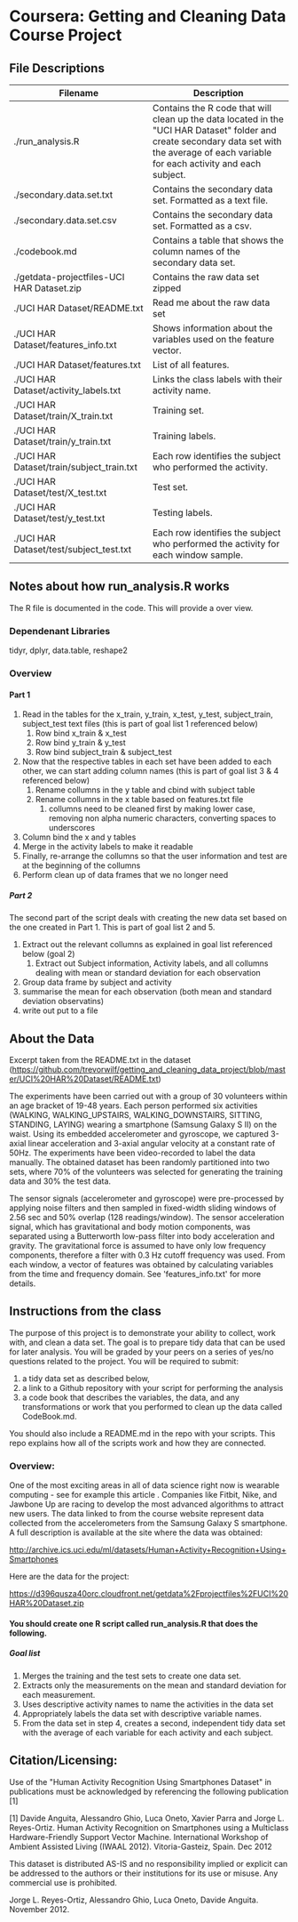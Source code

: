 # Coursera: Getting and Cleaning Data Course Project

## File Descriptions
|Filename | Description|
|------|------|
|./run_analysis.R| Contains the R code that will clean up the data located in the "UCI HAR Dataset" folder and create secondary data set with the average of each variable for each activity and each subject.
|./secondary.data.set.txt|Contains the secondary data set. Formatted as a text file.
|./secondary.data.set.csv|Contains the secondary data set. Formatted as a csv.
|./codebook.md|Contains a table that shows the column names of the secondary data set.
|./getdata-projectfiles-UCI HAR Dataset.zip| Contains the raw data set zipped
|./UCI HAR Dataset/README.txt| Read me about the raw data set
|./UCI HAR Dataset/features_info.txt| Shows information about the variables used on the feature vector.
|./UCI HAR Dataset/features.txt|List of all features.
|./UCI HAR Dataset/activity_labels.txt|Links the class labels with their activity name.
|./UCI HAR Dataset/train/X_train.txt|Training set.
|./UCI HAR Dataset/train/y_train.txt|Training labels.
|./UCI HAR Dataset/train/subject_train.txt|Each row identifies the subject who performed the activity.
|./UCI HAR Dataset/test/X_test.txt|Test set.
|./UCI HAR Dataset/test/y_test.txt|Testing labels.
|./UCI HAR Dataset/test/subject_test.txt|Each row identifies the subject who performed the activity for each window sample.

## Notes about how run_analysis.R works
The R file is documented in the code.  This will provide a over view.

### Dependenant Libraries
tidyr, dplyr, data.table, reshape2

### Overview
#### Part 1
1. Read in the tables for the x_train, y_train, x_test, y_test, subject_train, subject_test text files (this is part of goal list 1 referenced below)
	1.  Row bind x_train & x_test
	2.  Row bind y_train & y_test
	3.  Row bind subject_train & subject_test
2. Now that the respective tables in each set have been added to each other, we can start adding column names (this is part of goal list 3 & 4 referenced below)
	1. Rename collumns in the y table and cbind with subject table
	2. Rename collumns in the x table based on features.txt file
		1. collumns need to be cleaned first by making lower case, removing non alpha numeric characters, converting spaces to underscores 
3. Column bind the x and y tables
4. Merge in the activity labels to make it readable
5. Finally, re-arrange the collumns so that the user information and test are at the beginning of the collumns
6. Perform clean up of data frames that we no longer need

##### Part 2
The second part of the script deals with creating the new data set based on the one created in Part 1.  This is part of goal list 2 and 5.

1.	Extract out the relevant collumns as explained in goal list referenced below (goal 2)
	1.	Extract out Subject information, Activity labels, and all collumns dealing with mean or standard deviation for each observation	
2.	Group data frame by subject and activity
3.	summarise the mean for each observation (both mean and standard deviation observatins)
4.	write out put to a file


## About the Data
Excerpt taken from the README.txt in the dataset (https://github.com/trevorwilf/getting_and_cleaning_data_project/blob/master/UCI%20HAR%20Dataset/README.txt)

The experiments have been carried out with a group of 30 volunteers within an age bracket of 19-48 years. Each person performed six activities (WALKING, WALKING_UPSTAIRS, WALKING_DOWNSTAIRS, SITTING, STANDING, LAYING) wearing a smartphone (Samsung Galaxy S II) on the waist. Using its embedded accelerometer and gyroscope, we captured 3-axial linear acceleration and 3-axial angular velocity at a constant rate of 50Hz. The experiments have been video-recorded to label the data manually. The obtained dataset has been randomly partitioned into two sets, where 70% of the volunteers was selected for generating the training data and 30% the test data. 

The sensor signals (accelerometer and gyroscope) were pre-processed by applying noise filters and then sampled in fixed-width sliding windows of 2.56 sec and 50% overlap (128 readings/window). The sensor acceleration signal, which has gravitational and body motion components, was separated using a Butterworth low-pass filter into body acceleration and gravity. The gravitational force is assumed to have only low frequency components, therefore a filter with 0.3 Hz cutoff frequency was used. From each window, a vector of features was obtained by calculating variables from the time and frequency domain. See 'features_info.txt' for more details. 


## Instructions from the class

The purpose of this project is to demonstrate your ability to collect, work with, and clean a data set. The goal is to prepare tidy data that can be used for later analysis. You will be graded by your peers on a series of yes/no questions related to the project. You will be required to submit: 
1. a tidy data set as described below, 
2. a link to a Github repository with your script for performing the analysis
3. a code book that describes the variables, the data, and any transformations or work that you performed to clean up the data called CodeBook.md. 

You should also include a README.md in the repo with your scripts. This repo explains how all of the scripts work and how they are connected.  

### Overview:
One of the most exciting areas in all of data science right now is wearable computing - see for example this article . Companies like Fitbit, Nike, and Jawbone Up are racing to develop the most advanced algorithms to attract new users. The data linked to from the course website represent data collected from the accelerometers from the Samsung Galaxy S smartphone. A full description is available at the site where the data was obtained: 

http://archive.ics.uci.edu/ml/datasets/Human+Activity+Recognition+Using+Smartphones 

Here are the data for the project: 

https://d396qusza40orc.cloudfront.net/getdata%2Fprojectfiles%2FUCI%20HAR%20Dataset.zip 

#### You should create one R script called run_analysis.R that does the following. 
##### Goal list
1. Merges the training and the test sets to create one data set.
2. Extracts only the measurements on the mean and standard deviation for each measurement. 
3. Uses descriptive activity names to name the activities in the data set
4. Appropriately labels the data set with descriptive variable names. 
5. From the data set in step 4, creates a second, independent tidy data set with the average of each variable for each activity and each subject.

## Citation/Licensing:
Use of the "Human Activity Recognition Using Smartphones Dataset" in publications must be acknowledged by referencing the following publication [1] 

[1] Davide Anguita, Alessandro Ghio, Luca Oneto, Xavier Parra and Jorge L. Reyes-Ortiz. Human Activity Recognition on Smartphones using a Multiclass Hardware-Friendly Support Vector Machine. International Workshop of Ambient Assisted Living (IWAAL 2012). Vitoria-Gasteiz, Spain. Dec 2012

This dataset is distributed AS-IS and no responsibility implied or explicit can be addressed to the authors or their institutions for its use or misuse. Any commercial use is prohibited.

Jorge L. Reyes-Ortiz, Alessandro Ghio, Luca Oneto, Davide Anguita. November 2012.
